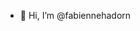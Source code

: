 - 👋 Hi, I’m @fabiennehadorn

<!---
fabiennehadorn/fabiennehadorn is a ✨ special ✨ repository because its `README.md` (this file) appears on your GitHub profile.
You can click the Preview link to take a look at your changes.
--->
